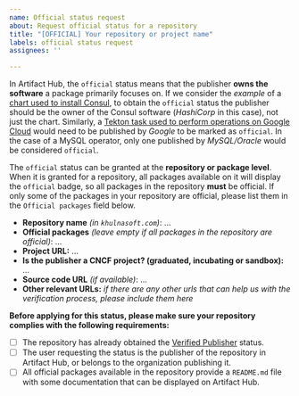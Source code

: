 ```yaml
---
name: Official status request
about: Request official status for a repository
title: "[OFFICIAL] Your repository or project name"
labels: official status request
assignees: ''

---
```


In Artifact Hub, the `official` status means that the publisher **owns the software** a package primarily focuses on. If we consider the *example* of a [chart used to install Consul](https://khulnasoft.com/packages/helm/hashicorp/consul), to obtain the `official` status the publisher should be the owner of the Consul software (*HashiCorp* in this case), not just the chart. Similarly, a [Tekton task used to perform operations on Google Cloud](https://khulnasoft.com/packages/tekton-task/tekton-catalog-tasks/gcloud) would need to be published by *Google* to be marked as `official`. In the case of a MySQL operator, only one published by *MySQL/Oracle* would be considered `official`.

The `official` status can be granted at the **repository or package level**. When it is granted for a repository, all packages available on it will display the `official` badge, so all packages in the repository **must** be official. If only some of the packages in your repository are official, please list them in the `Official packages` field below.

- **Repository name** *(in `khulnasoft.com`)*: ...
- **Official packages** *(leave empty if all packages in the repository are official)*: ...
- **Project URL:** ...
- **Is the publisher a CNCF project? (graduated, incubating or sandbox):** ...
- **Source code URL** *(if available)*: ...
- **Other relevant URLs:** *if there are any other urls that can help us with the verification process, please include them here*

**Before applying for this status, please make sure your repository complies with the following requirements:**

- [ ] The repository has already obtained the [Verified Publisher](https://khulnasoft.com/docs/topics/repositories/#verified-publisher) status.
- [ ] The user requesting the status is the publisher of the repository in Artifact Hub, or belongs to the organization publishing it.
- [ ] All official packages available in the repository provide a `README.md` file with some documentation that can be displayed on Artifact Hub.
